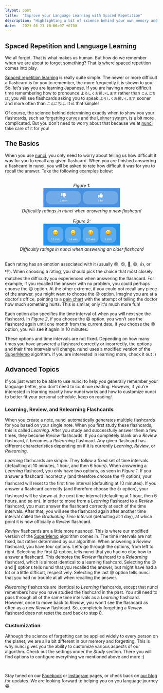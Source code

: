 ```yaml
---
layout: post
title:  "Improve your Language Learning with Spaced Repetition"
description: "Highlighting a bit of science behind your own memory and helping you understand how nunci can help you never forget a language"
date:   2021-06-23 10:06:07 +0700
---
```


## Spaced Repetition and Language Learning

We all forget. That is what makes us human. But how do we remember when we are about to forget something? That is where spaced repetition comes into play.

[Spaced repetition learning](https://en.wikipedia.org/wiki/Spaced_repetition) is really quite simple. The newer or more difficult a flashcard is for you to remember, the more frequently it is shown to you. So, let's say you are learning Japanese. If you are having a more difficult time remembering how to pronounce `よろしくお願いします` rather than `こんにちは`, you will see flashcards asking you to speak `よろしくお願いします` sooner and more often than `こんにちは`. It is that simple!

Of course, the science behind determining exactly when to show you your flashcards, such as [forgetting curves](https://en.wikipedia.org/wiki/Forgetting_curve) and the [Leitner system](https://en.wikipedia.org/wiki/Leitner_system), is a bit more complicated. But you don't need to worry about that because we at [nunci](https://nunci.app) take care of it for you!

## The Basics

When you use [nunci](https://nunci.app), you only need to worry about telling us how difficult it was for you to recall any given flashcard. When you are finished answering a flashcard in nunci, you will be asked to rate how difficult it was for you to recall the answer. Take the following examples below:

<br>
<div style="text-align:center">
<em>Figure 1:<br></em>
<img src="/images/spaced-repetition-ratings-short.jpg" width="50%"/>
<br>
<em>Difficultly ratings in nunci when answering a new flashcard<br></em>
</div>
<br>
<div style="text-align:center">
<em>Figure 2:<br></em>
<img src="/images/spaced-repetition-ratings-full.jpg" width="50%"/>
<br>
<em>Difficultly ratings in nunci when answering an older flashcard</em>
</div>
<br>

Each rating has an emotion associated with it (usually 😞, 😕, 🙂, 😄, 👍, or 👎). When choosing a rating, you should pick the choice that most closely matches the difficulty you experienced when answering the flashcard. For example, if you recalled the answer with no problem, you could perhaps choose the 😄 option. At the other extreme, if you could not recall any piece of the answer, you might want to choose the 😞 option. Imagine you are at a doctor's office, pointing to a [pain chart](https://en.wikipedia.org/wiki/Pain_scale) with the attempt of telling the doctor how much something hurts. This is similar, only it's much more fun!

Each option also specifies the time interval of when you will next see the flashcard. In *Figure 2*, if you choose the 😄 option, you won't see the flashcard again until one month from the current date. If you choose the 😞 option, you will see it again in 10 minutes.

These options and time intervals are not fixed. Depending on how many times you have answered a flashcard correctly or incorrectly, the options and their time intervals will change. nunci uses a modified version of the [SuperMemo](https://en.wikipedia.org/wiki/SuperMemo) algorithm. If you are interested in learning more, check it out :)

## Advanced Topics

If you just want to be able to use nunci to help you generally remember your language better, you don't need to continue reading. However, if you're interested in learning exactly how nunci works and how to customize nunci to better fit your personal schedule, keep on reading!

### Learning, Review, and Relearning Flashcards

When you create a note, nunci automatically generates multiple flashcards for you based on your single note. When you first study these flashcards, this is called *Learning*. After you study and successfully answer them a few times, they become *Review* flashcards. If you completely blank on a *Review* flashcard, it becomes a *Relearning* flashcard. Any given flashcard has different characteristics depending on if it is currently *Learning*, *Review*, or *Relearning*.

*Learning* flashcards are simple. They follow a fixed set of time intervals (defaulting at 10 minutes, 1 hour, and then 6 hours). When answering a *Learning* flashcard, you only have two options, as seen in *Figure 1*. If you answer a flashcard incorrectly (and therefore choose the 👎 option), your flashcard will reset to the first time interval (defaulting at 10 minutes). If you answer a flashcard correctly (and therefore choose the 👍 option), your flashcard will be shown at the next time interval (defaulting at 1 hour, then 6 hours, and so on). In order to move from a *Learning* flashcard to a *Review* flashcard, you must answer the flashcard correctly at each of the time intervals. After that, you will see the flashcard again after another time interval called the *Graduating Time Interval* (defaulting at 1 day), at which point it is now officially a *Review* flashcard.

*Review* flashcards are a little more nuanced. This is where our modified version of the [SuperMemo](https://en.wikipedia.org/wiki/SuperMemo) algorithm comes in. The time intervals are not fixed, but rather determined by our algorithm. When answering a *Review* flashcard, you have four options. Let's go through the options, from left to right. Selecting the first 😞 option, tells nunci that you had no clue how to answer a flashcard. This demotes the *Review* flashcard to a *Relearning* flashcard, which is almost identical to a learning flashcard. Selecting the 😕 and 🙂 options tells nunci that you recalled the answer, but might have had a lot or a little difficult, respectively. Selecting the last 😄 option tells nunci that you had no trouble at all when recalling the answer.

*Relearning* flashcards are identical to *Learning* flashcards, except that nunci remembers how you have studied the flashcard in the past. You still need to pass through all of the same time intervals as a *Learning* flashcard. However, once to move back to *Review*, you won't see the flashcard as often as a new *Review* flashcard. So, completely forgetting a *Review* flashcard does not reset the card back to step 0.

### Customization

Although the science of forgetting can be applied widely to every person on the planet, we are all a bit different in our memory and forgetting. This is why nunci gives you the ability to customize various aspects of our algorithm. Check out the settings under the *Study* section. There you will find options to configure everything we mentioned above and more :)

<br>

Stay tuned on our [Facebook](https://www.facebook.com/nunci-113432470463274) or [Instagram](https://www.instagram.com/nunci.app/) pages, or check back on [our blog](https://nunci.app/blog) for updates. We are looking forward to helping you on you language journey 😁